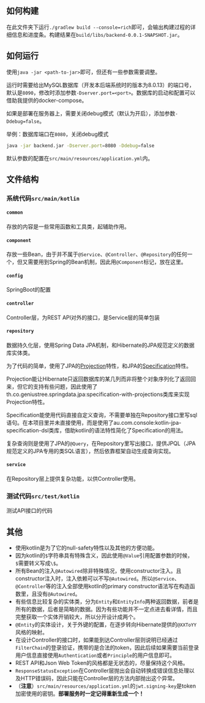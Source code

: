 ## 如何构建

在此文件夹下运行`./gradlew build --console=rich`即可，会输出构建过程的详细信息和进度条。构建结果在`build/libs/backend-0.0.1-SNAPSHOT.jar`。

## 如何运行

使用`java -jar <path-to-jar>`即可，但还有一些参数需要调整。

运行时需要给出MySQL数据库（开发本后端系统时的版本为8.0.13）的端口号，默认是`8090`，修改时添加参数`-Dserver.port=<port>`。数据库的启动和配置可以借助我提供的docker-compose。

如果是部署在服务器上，需要关闭debug模式（默认为开启），添加参数`-Ddebug=false`。

举例：数据库端口在`8080`，关闭debug模式

```bash
java -jar backend.jar -Dserver.port=8080 -Ddebug=false
```

默认参数的配置在`src/main/resources/application.yml`内。

## 文件结构

### 系统代码`src/main/kotlin`

#### `common`

存放的内容是一些常用函数和工具类，起辅助作用。

#### `component`

存放一些Bean，由于并不属于`@Service`、`@Controller`、`@Repository`的任何一个，但又需要用到Spring的Bean机制，因此用`@Component`标记，放在这里。

#### `config`

SpringBoot的配置

#### `controller`

Controller层，为REST API对外的接口，是Service层的简单包装

#### `repository`

数据持久化层，使用Spring Data JPA机制，和Hibernate的JPA规范定义的数据库实体类。

为了代码的简单，使用了JPA的[Projection](https://docs.spring.io/spring-data/jpa/docs/current/reference/html/#projections)特性，和JPA的[Specification](https://docs.spring.io/spring-data/jpa/docs/current/reference/html/#specifications)特性。

Projection能让Hibernate只返回数据库的某几列而非将整个对象序列化了返回回来，但它的支持有些问题，因此使用了th.co.geniustree.springdata.jpa:specification-with-projections类库来实现Projection特性。

Specification能使用代码直接自定义查询，不需要单独在Repository接口里写sql语句。在本项目里并未直接使用，而是使用了au.com.console:kotlin-jpa-specification-dsl类库，借助kotlin的语法特性简化了Specification的用法。

复杂查询则是使用了JPA的`@Query`，在Repository里写出接口，提供JPQL（JPA规范定义的JPA专用的类SQL语言），然后依靠框架自动生成查询实现。

#### `service`

在Repository层上提供复杂功能，以供Controller使用。

### 测试代码`src/test/kotlin`

测试API接口的代码

## 其他

* 使用kotlin是为了它的null-safety特性以及其他的方便功能。
* 因为kotlin的`$`字符串具有特殊含义，因此使用`@Value`引用配置参数的时候，`$`需要转义写成`\$`。
* 所有Bean的注入`@Autowired`除非特殊情况，使用constructor注入。且constructor注入时，注入依赖可以不写`@Autowired`。所以`@Service`、`@Controller`等的注入全部使用kotlin的primary constructor语法写在构造函数里，且没有`@Autowired`。
* 有些信息比较复杂的实体类，分为`Entity`和`EntityInfo`两种返回数据，前者是所有的数据，后者是简略的数据。因为有些功能并不一定点进去看详情，而且完整获取一个实体开销较大，所以分开设计成两个。
* `@Entity`的实体设计，关于外键的配置，在逐步转向Hibernate提供的`@XXToYY`风格的映射。
* 在设计Controller的接口时，如果能到达Controller层则说明已经通过`FilterChain`的登录验证，携带的是合法的token，因此后续如果需要当前登录用户信息直接使用`Authentication`或者`Principle`的用户信息即可。
* REST API和Json Web Token的风格都是无状态的，尽量保持这个风格。
* `ResponseStatusException`在Controller层抛出会自动转换成错误信息处理以及HTTP错误码，因此只能在Controller层的方法内部抛出这个异常。
* （**注意**）`src/main/resources/application.yml`的`jwt.signing-key`是token加密使用的密钥。**部署服务时一定记得重新生成一个！**
